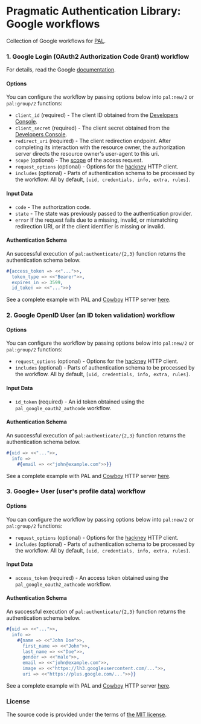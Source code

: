 # Pragmatic Authentication Library: Google workflows

Collection of Google workflows for [PAL][pal].

### 1. Google Login (OAuth2 Authorization Code Grant) workflow

For details, read the Google [documentation][google-oauth2-authcode].

#### Options

You can configure the workflow by passing options below into `pal:new/2` or `pal:group/2` functions:

- `client_id` (required) -
		The client ID obtained from the [Developers Console][google-developer-console].
- `client_secret` (required) -
		The client secret obtained from the [Developers Console][google-developer-console].
- `redirect_uri` (required) -
		The client redirection endpoint.
		After completing its interaction with the resource owner,
		the authorization server directs the resource owner's user-agent to this uri.
- `scope` (optional) -
		The [scope][google-oauth2-scope] of the access request.
- `request_options` (optional) -
		Options for the [hackney][hackney] HTTP client.
- `includes` (optional) -
		Parts of authentication schema to be processed by the workflow.
		All by default, `[uid, credentials, info, extra, rules]`.

#### Input Data

- `code` -
		The authorization code.
- `state` -
		The state was previously passed to the authentication provider.
- `error`
		If the request fails due to a missing, invalid, or mismatching
		redirection URI, or if the client identifier is missing or invalid.

#### Authentication Schema

An successful execution of `pal:authenticate/{2,3}` function returns
the authentication schema below.

```erlang
#{access_token => <<"...">>, 
  token_type => <<"Bearer">>,
  expires_in => 3599,
  id_token => <<"...">>}
```

See a complete example with PAL and [Cowboy][cowboy] HTTP server [here][pal-example].

### 2. Google OpenID User (an ID token validation) workflow

#### Options

You can configure the workflow by passing options below into `pal:new/2` or `pal:group/2` functions:

- `request_options` (optional) -
		Options for the [hackney][hackney] HTTP client.
- `includes` (optional) -
		Parts of authentication schema to be processed by the workflow.
		All by default, `[uid, credentials, info, extra, rules]`.

#### Input Data

- `id_token` (required) -
		An id token obtained using the `pal_google_oauth2_authcode` workflow.

#### Authentication Schema

An successful execution of `pal:authenticate/{2,3}` function returns
the authentication schema below.

```erlang
#{uid => <<"...">>,
  info =>
    #{email => <<"john@example.com">>}}
```

See a complete example with PAL and [Cowboy][cowboy] HTTP server [here][pal-example].

### 3. Google+ User (user's profile data) workflow

#### Options

You can configure the workflow by passing options below into `pal:new/2` or `pal:group/2` functions:

- `request_options` (optional) -
		Options for the [hackney][hackney] HTTP client.
- `includes` (optional) -
		Parts of authentication schema to be processed by the workflow.
		All by default, `[uid, credentials, info, extra, rules]`.

#### Input Data

- `access_token` (required) -
		An access token obtained using the `pal_google_oauth2_authcode` workflow.

#### Authentication Schema

An successful execution of `pal:authenticate/{2,3}` function returns
the authentication schema below.

```erlang
#{uid => <<"...">>,
  info =>
    #{name => <<"John Doe">>,
      first_name => <<"John">>,
      last_name => <<"Doe">>,
      gender => <<"male">>,
      email => <<"john@example.com">>,
      image => <<"https://lh3.googleusercontent.com/...">>,
      uri => <<"https://plus.google.com/...">>}}
```

See a complete example with PAL and [Cowboy][cowboy] HTTP server [here][pal-example].

### License

The source code is provided under the terms of [the MIT license][license].

[license]:http://www.opensource.org/licenses/MIT
[cowboy]:https://github.com/extend/cowboy
[google-oauth2-authcode]:https://developers.google.com/accounts/docs/OAuth2Login
[google-oauth2-scope]:https://developers.google.com/+/api/oauth#login-scopes
[google-developer-console]:https://console.developers.google.com
[google-redirect-uri]:https://developers.google.com/accounts/docs/OAuth2Login#setredirecturi
[hackney]:https://github.com/benoitc/hackney
[pal]:https://github.com/manifest/pal
[pal-example]:https://github.com/manifest/pal-example

